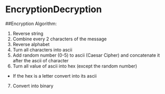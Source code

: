 # EncryptionDecryption

##Encryption Algorithm:
1. Reverse string
2. Combine every 2 characters of the message 
3. Reverse alphabet
4. Turn all characters into ascii
5. Add random number (0-5) to ascii (Caesar Cipher) and concatenate it after the ascii of character
6. Turn all value of ascii into hex (except the random number)
  - If the hex is a letter convert into its ascii
7. Convert into binary

